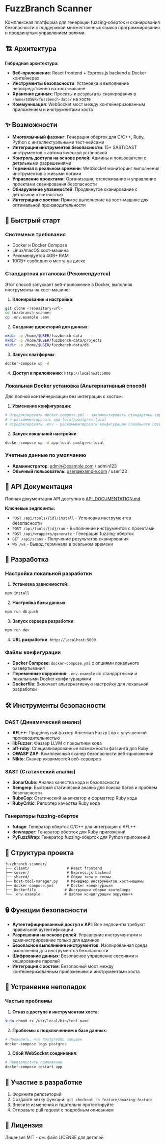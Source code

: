 # FuzzBranch Scanner

Комплексная платформа для генерации fuzzing-оберток и сканирования безопасности с поддержкой множественных языков программирования и продвинутым управлением ролями.

## 🏗️ Архитектура

**Гибридная архитектура:**
- **Веб-приложение**: React frontend + Express.js backend в Docker контейнерах
- **Инструменты безопасности**: Установка и выполнение непосредственно на хост-машине
- **Хранение данных**: Проекты и результаты сканирования в `/home/$USER/fuzzbench-data/` на хосте
- **Коммуникация**: WebSocket мост между контейнеризованным приложением и инструментами хоста

## ✨ Возможности

- **Многоязычный фаззинг**: Генерация оберток для C/C++, Ruby, Python с интеллектуальными тест-кейсами
- **Интеграция инструментов безопасности**: 15+ SAST/DAST инструментов с автоматической установкой
- **Контроль доступа на основе ролей**: Админы и пользователи с детальными разрешениями
- **Терминал в реальном времени**: WebSocket мониторинг выполнения инструментов с живыми логами
- **Управление проектами**: Организация, отслеживание и управление проектами сканирования безопасности
- **Обнаружение уязвимостей**: Продвинутое сканирование с детальной отчетностью
- **Интеграция с хостом**: Прямое выполнение на хост-машине для оптимальной производительности

## 🚀 Быстрый старт

### Системные требования

- Docker и Docker Compose
- Linux/macOS хост-машина
- Рекомендуется 4GB+ RAM
- 10GB+ свободного места на диске

### Стандартная установка (Рекомендуется)

Этот способ запускает веб-приложение в Docker, выполняя инструменты на хост-машине:

1. **Клонирование и настройка**:
```bash
git clone <repository-url>
cd fuzzbranch-scanner
cp .env.example .env
```

2. **Создание директорий для данных**:
```bash
mkdir -p /home/$USER/fuzzbench-data
mkdir -p /home/$USER/fuzzbench-data/projects
mkdir -p /home/$USER/fuzzbench-data/db
```

3. **Запуск платформы**:
```bash
docker-compose up -d
```

4. **Доступ к приложению**: `http://localhost:5000`

### Локальная Docker установка (Альтернативный способ)

Для полной контейнеризации без интеграции с хостом:

1. **Изменение конфигурации**:
```bash
# Отредактировать docker-compose.yml - закомментировать стандартные сервисы 
# и раскомментировать app-local/postgres-local
# Отредактировать .env - раскомментировать конфигурацию локального Docker
```

2. **Запуск локальной настройки**:
```bash
docker-compose up -d app-local postgres-local
```

### Учетные данные по умолчанию

- **Администратор**: admin@example.com / admin123
- **Обычный пользователь**: user@example.com / user123

## 📖 API Документация

Полная документация API доступна в [API_DOCUMENTATION.md](./API_DOCUMENTATION.md)

**Ключевые эндпоинты:**
- `POST /api/tools/{id}/install` - Установка инструментов безопасности
- `POST /api/tools/{id}/run` - Выполнение инструментов с проектами
- `POST /api/wrappers/generate` - Генерация fuzzing-оберток
- `GET /api/scans` - Получение результатов сканирования
- `WS /ws` - Вывод терминала в реальном времени

## 🔧 Разработка

### Настройка локальной разработки

1. **Установка зависимостей**:
```bash
npm install
```

2. **Настройка базы данных**:
```bash
npm run db:push
```

3. **Запуск сервера разработки**:
```bash
npm run dev
```

4. **URL разработки**: `http://localhost:5000`

### Файлы конфигурации

- **Docker Compose**: `docker-compose.yml` с опциями локального развертывания
- **Переменные окружения**: `.env.example` со стандартными и локальными Docker конфигурациями
- **Dockerfile**: Включает альтернативную настройку для локальной разработки

## 🛠️ Инструменты безопасности

### DAST (Динамический анализ)
- **AFL++**: Продвинутый фаззер American Fuzzy Lop с улучшенной производительностью
- **libFuzzer**: Фаззер LLVM с покрытием кода
- **afl-ruby**: Специализированные возможности фаззинга для Ruby
- **OWASP ZAP**: Комплексный сканер безопасности веб-приложений
- **Nikto**: Сканер уязвимостей веб-серверов

### SAST (Статический анализ)
- **SonarQube**: Анализ качества кода и безопасности
- **Semgrep**: Быстрый статический анализ для поиска багов и проблем безопасности
- **RuboCop**: Статический анализатор и форматтер Ruby кода
- **RubyCritic**: Репортер качества Ruby кода

### Генераторы fuzzing-оберток
- **futage**: Генератор оберток C/C++ для интеграции с AFL++
- **dewrapper**: Генератор оберток для Ruby приложений
- **PyFuzzWrap**: Генератор fuzzing-оберток для Python приложений

## 📁 Структура проекта

```
fuzzbranch-scanner/
├── client/                 # React frontend
├── server/                 # Express.js backend
├── shared/                 # Общие типы и схемы
├── host-tool-manager.py    # Менеджер инструментов хост-машины
├── docker-compose.yml      # Docker конфигурация
├── Dockerfile             # Инструкции сборки контейнера
└── .env.example           # Шаблон конфигурации окружения
```

## 🔒 Функции безопасности

- **Аутентифицированный доступ к API**: Все эндпоинты требуют правильной аутентификации
- **Разрешения на основе ролей**: Управление инструментами и администрирование только для админов
- **Безопасное выполнение инструментов**: Изолированная среда выполнения для инструментов безопасности
- **Шифрование данных**: Безопасное управление сессиями и хеширование паролей
- **Интеграция с хостом**: Безопасный мост между контейнеризованным приложением и инструментами хоста

## 🐛 Устранение неполадок

### Частые проблемы

1. **Отказ в доступе к инструментам хоста**:
```bash
sudo chmod +x /usr/local/bin/tool-name
```

2. **Проблемы с подключением к базе данных**:
```bash
# Проверить, что PostgreSQL запущен
docker-compose logs postgres
```

3. **Сбой WebSocket соединения**:
```bash
# Перезапустить приложение
docker-compose restart app
```

## 🤝 Участие в разработке

1. Форкните репозиторий
2. Создайте ветку функции: `git checkout -b feature/amazing-feature`
3. Внесите изменения и тщательно протестируйте
4. Отправьте pull request с подробным описанием

## 📄 Лицензия

Лицензия MIT - см. файл LICENSE для деталей
